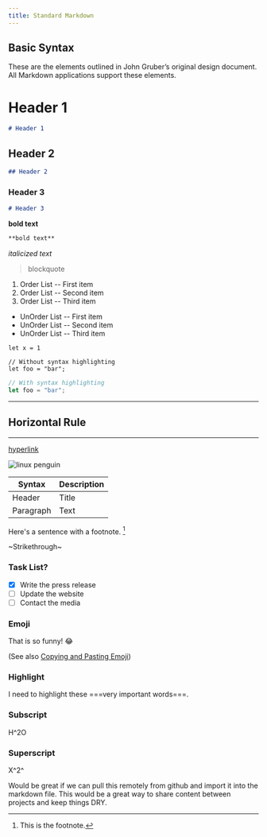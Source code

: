 ```yaml
---
title: Standard Markdown
---
```


## Basic Syntax

These are the elements outlined in John Gruber’s original design document. All Markdown applications support these elements.

# Header 1

```md
# Header 1
```

## Header 2

```md
## Header 2
```

### Header 3

```md
# Header 3
```

**bold text**

```md
**bold text**
```

_italicized text_

> blockquote

1. Order List -- First item
2. Order List -- Second item
3. Order List -- Third item

-   UnOrder List -- First item
-   UnOrder List -- Second item
-   UnOrder List -- Third item

`let x = 1`

```
// Without syntax highlighting
let foo = "bar";
```

```js
// With syntax highlighting
let foo = "bar";
```

---

## Horizontal Rule

---

[hyperlink](https://www.markdownguide.org)

![linux penguin](https://www.markdownguide.org/assets/images/tux.png)

| Syntax    | Description |
| --------- | ----------- |
| Header    | Title       |
| Paragraph | Text        |

Here's a sentence with a footnote. [^1]

[^1]: This is the footnote.

~Strikethrough~

### Task List?

-   [x] Write the press release
-   [ ] Update the website
-   [ ] Contact the media

### Emoji

That is so funny! :joy:

(See also [Copying and Pasting Emoji](https://www.markdownguide.org/extended-syntax/#copying-and-pasting-emoji))

### Highlight

I need to highlight these ===very important words===.

### Subscript

H^2O

### Superscript

X^2^

Would be great if we can pull this remotely from github and import it into the markdown file. This would be a great way to share content between projects and keep things DRY.
